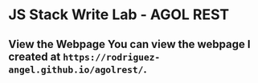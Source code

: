 # JS Stack Write Lab - AGOL REST

## View the Webpage You can view the webpage I created at `https://rodriguez-angel.github.io/agolrest/`.
